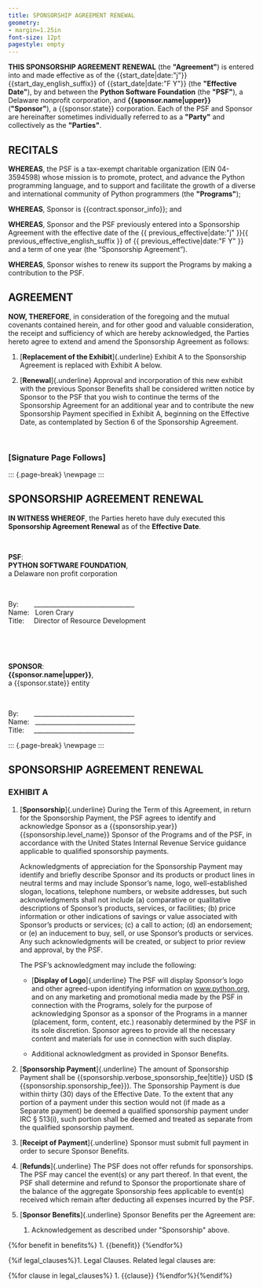 ```yaml
---
title: SPONSORSHIP AGREEMENT RENEWAL
geometry:
- margin=1.25in
font-size: 12pt
pagestyle: empty
---
```


**THIS SPONSORSHIP AGREEMENT RENEWAL** (the **"Agreement"**)
is entered into and made effective as of the
{{start_date|date:"j"}}{{start_day_english_suffix}} of {{start_date|date:"F Y"}}
(the **"Effective Date"**),
by and between the **Python Software Foundation** (the **"PSF"**),
a Delaware nonprofit corporation,
and **{{sponsor.name|upper}}** (**"Sponsor"**),
a {{sponsor.state}} corporation.
Each of the PSF and Sponsor are hereinafter sometimes individually
referred to as a **"Party"** and collectively as the **"Parties"**.

## RECITALS

**WHEREAS**, the PSF is a tax-exempt charitable organization (EIN 04-3594598)
whose mission is to promote, protect, and advance the Python programming language,
and to support and facilitate the growth of a diverse
and international community of Python programmers (the **"Programs"**);

**WHEREAS**, Sponsor is {{contract.sponsor_info}}; and

**WHEREAS**, Sponsor and the PSF previously entered into a Sponsorship Agreement
with the effective date of the
{{ previous_effective|date:"j" }}{{ previous_effective_english_suffix }} of {{ previous_effective|date:"F Y" }}
and a term of one year (the “Sponsorship Agreement”).

**WHEREAS**, Sponsor wishes to renew its support the Programs by making a contribution to the PSF.

## AGREEMENT

**NOW, THEREFORE**, in consideration of the foregoing and the mutual covenants contained herein, and for other good and valuable consideration, the receipt and sufficiency of which are hereby acknowledged, the Parties hereto agree to extend and amend the Sponsorship Agreement as follows:

1. [**Replacement of the Exhibit**]{.underline} Exhibit A to the Sponsorship Agreement is replaced with Exhibit A below.

1. [**Renewal**]{.underline} Approval and incorporation of this new exhibit with the previous Sponsor Benefits shall be considered written notice by Sponsor to the PSF that you wish to continue the terms of the Sponsorship Agreement for an additional year and to contribute the new Sponsorship Payment specified in Exhibit A, beginning on the Effective Date, as contemplated by Section 6 of the Sponsorship Agreement.

&nbsp;  
  

### \[Signature Page Follows\]

::: {.page-break}
\newpage
:::

## SPONSORSHIP AGREEMENT RENEWAL

**IN WITNESS WHEREOF**, the Parties hereto have duly executed this **Sponsorship Agreement Renewal** as of the **Effective Date**.

&nbsp;

**PSF**:  
**PYTHON SOFTWARE FOUNDATION**,  
a Delaware non profit corporation

&nbsp;

By:        ________________________________  
Name:   Loren Crary  
Title:     Director of Resource Development

&nbsp;  

&nbsp;

**SPONSOR**:  
**{{sponsor.name|upper}}**,  
a {{sponsor.state}} entity

&nbsp;

By:        ________________________________  
Name:   ________________________________  
Title:     ________________________________

::: {.page-break}
\newpage
:::

## SPONSORSHIP AGREEMENT RENEWAL

### EXHIBIT A

1. [**Sponsorship**]{.underline} During the Term of this Agreement, in return for the Sponsorship Payment, the PSF agrees to identify and acknowledge Sponsor as a {{sponsorship.year}} {{sponsorship.level_name}} Sponsor of the Programs and of the PSF, in accordance with the United States Internal Revenue Service guidance applicable to qualified sponsorship payments.

   Acknowledgments of appreciation for the Sponsorship Payment may identify and briefly describe Sponsor and its products or product lines in neutral terms and may include Sponsor’s name, logo, well-established slogan, locations, telephone numbers, or website addresses, but such acknowledgments shall not include (a) comparative or qualitative descriptions of Sponsor’s products, services, or facilities; (b) price information or other indications of savings or value associated with Sponsor’s products or services; (c) a call to action; (d) an endorsement; or (e) an inducement to buy, sell, or use Sponsor’s products or services. Any such acknowledgments will be created, or subject to prior review and approval, by the PSF.

    The PSF’s acknowledgment may include the following:

    - [**Display of Logo**]{.underline} The PSF will display Sponsor’s logo and other agreed-upon identifying information on www.python.org, and on any marketing and promotional media made by the PSF in connection with the Programs, solely for the purpose of acknowledging Sponsor as a sponsor of the Programs in a manner (placement, form, content, etc.) reasonably determined by the PSF in its sole discretion. Sponsor agrees to provide all the necessary content and materials for use in connection with such display.

    - Additional acknowledgment as provided in Sponsor Benefits.

1. [**Sponsorship Payment**]{.underline} The amount of Sponsorship Payment shall be {{sponsorship.verbose_sponsorship_fee|title}} USD ($ {{sponsorship.sponsorship_fee}}). The Sponsorship Payment is due within thirty (30) days of the Effective Date. To the extent that any portion of a payment under this section would not (if made as a Separate payment) be deemed a qualified sponsorship payment under IRC § 513(i), such portion shall be deemed and treated as separate from the qualified sponsorship payment.

1. [**Receipt of Payment**]{.underline} Sponsor must submit full payment in order to secure Sponsor Benefits.

1. [**Refunds**]{.underline} The PSF does not offer refunds for sponsorships. The PSF may cancel the event(s) or any part thereof. In that event, the PSF shall determine and refund to Sponsor the proportionate share of the balance of the aggregate Sponsorship fees applicable to event(s) received which remain after deducting all expenses incurred by the PSF.

1. [**Sponsor Benefits**]{.underline} Sponsor Benefits per the Agreement are:

    1. Acknowledgement as described under "Sponsorship" above.

{%for benefit in benefits%}    1. {{benefit}}
{%endfor%}

{%if legal_clauses%}1. Legal Clauses. Related legal clauses are:

{%for clause in legal_clauses%}    1. {{clause}}
{%endfor%}{%endif%}
